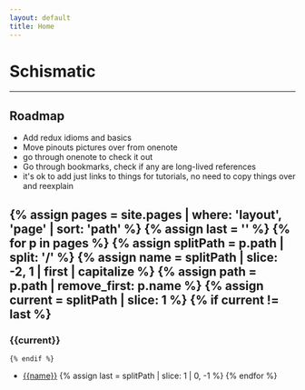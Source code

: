 ```yaml
---
layout: default
title: Home
---
```

# Schismatic

---
## Roadmap

* Add redux idioms and basics
* Move pinouts pictures over from onenote
* go through onenote to check it out
* Go through bookmarks, check if any are long-lived references
* it's ok to add just links to things for tutorials, no need to copy things over and reexplain

{% assign pages = site.pages | where: 'layout', 'page' | sort: 'path' %}
{% assign last = '' %}
{% for p in pages %}
	{% assign splitPath = p.path | split: '/' %}
	{% assign name = splitPath | slice: -2, 1 | first | capitalize %}
	{% assign path = p.path | remove_first: p.name %}
	{% assign current = splitPath | slice: 1 %}
	{% if current != last %}
---
### {{current}}
	{% endif %}
* [{{name}}]({{path}})
	{% assign last = splitPath | slice: 1 | 0, -1 %}
{% endfor %}
